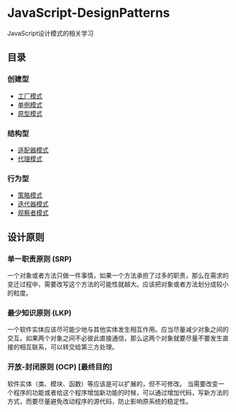 # JavaScript-DesignPatterns
JavaScript设计模式的相关学习

## 目录
### 创建型
- [工厂模式](https://github.com/Reaper622/JavaScript-DesignPatterns/blob/master/Factory/Factory.md)
- [单例模式](https://github.com/Reaper622/JavaScript-DesignPatterns/blob/master/SinglePattern/SinglePattern.md)
- [原型模式](https://github.com/Reaper622/JavaScript-DesignPatterns/blob/master/Prototype/Prototype.md)

### 结构型
- [适配器模式](https://github.com/Reaper622/JavaScript-DesignPatterns/blob/master/Adapter/Adapter.md)
- [代理模式](https://github.com/Reaper622/JavaScript-DesignPatterns/blob/master/Proxy/Proxy.md)

### 行为型
- [策略模式](https://github.com/Reaper622/JavaScript-DesignPatterns/blob/master/Strategy/Strategy.md)
- [迭代器模式](https://github.com/Reaper622/JavaScript-DesignPatterns/blob/master/Iterator/Itrerator.md)
- [观察者模式](https://github.com/Reaper622/JavaScript-DesignPatterns/blob/master/Observer/Observer.md)



## 设计原则

### 单一职责原则 (SRP)

一个对象或者方法只做一件事情，如果一个方法承担了过多的职责，那么在需求的变迁过程中，需要改写这个方法的可能性就越大。应该把对象或者方法划分成较小的粒度。

### 最少知识原则 (LKP)

一个软件实体应该尽可能少地与其他实体发生相互作用。应当尽量减少对象之间的交互。如果两个对象之间不必彼此直接通信，那么这两个对象就要尽量不要发生直接的相互联系，可以转交给第三方处理。

### 开放-封闭原则 (OCP) [最终目的]

软件实体（类、模块、函数）等应该是可以扩展的，但不可修改。
当需要改变一个程序的功能或者给这个程序增加新功能的时候，可以通过增加代码，写新方法的方式，而要尽量避免改动程序的源代码，防止影响原系统的稳定性。
